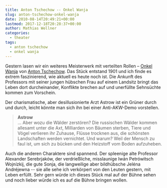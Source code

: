 ```yaml
---
title: Anton Tschechow -- Onkel Wanja
slug: anton-tschechow-onkel-wanja
date: 2010-08-14T20:49:21+00:00
lastmod: 2017-12-18T20:28:37+00:00
author: Mathias Wellner
categories:
  - theater
tags:
  - anton tschechow
  - onkel wanja
---
```

Gestern lasen wir ein weiteres Meisterwerk mit verteilten Rollen &ndash; [Onkel Wanja](http://de.wikipedia.org/wiki/Onkel_Wanja) von [Anton Tschechow](http://de.wikipedia.org/wiki/Anton_Tschechow). Das Stück entstand 1901 und ich finde es extrem faszinierend, wie aktuell es heute noch ist. Die Ankunft des Professors mit seiner jungen hübschen Frau auf einem Landsitz bringt das Leben dort durcheinander, Konflikte brechen auf und unerfüllte Sehnsüchte kommen zum Vorschein. 

Der charismatische, aber desillusionierte Arzt Astrow ist ein Grüner durch und durch, leicht könnte man sich ihn bei einer Anti-AKW-Demo vorstellen. 

<blockquote class="blockquote">
  <strong>Astrow</strong><br>
  &hellip; Aber wozu die Wälder zerstören? Die russischen Wälder kommen allesamt unter die Axt, Milliarden von Bäumen sterben, Tiere und Vögel verlieren ihr Zuhause, Flüsse trocknen aus, die schönsten Landschaften werden vernichtet. Und warum? Weil der Mensch zu faul ist, um sich zu bücken und den Heizstoff vom Boden aufzuheben. 
</blockquote>

Auch die anderen Charaktere sind spannend. Der spleenige alte Professor Alexander Serebrjaków, der verdrießliche, misslaunige Iwán Petrówitsch Wojnízkij, die gute Sonja, die langweilige aber bildhübsche Jeléna Andréjewna -- sie alle sehe ich verkörpert von den Leuten gestern, mit Leben erfüllt. Sehr gern würde ich dieses Stück mal auf der Bühne sehen und noch lieber würde ich es auf die Bühne bringen wollen.